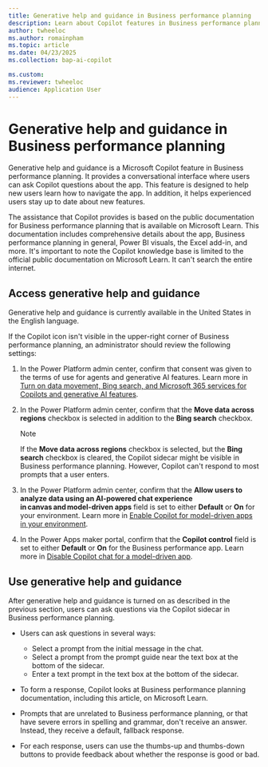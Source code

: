 ```yaml
---
title: Generative help and guidance in Business performance planning 
description: Learn about Copilot features in Business performance planning.
author: twheeloc
ms.author: romainpham
ms.topic: article
ms.date: 04/23/2025
ms.collection: bap-ai-copilot

ms.custom:
ms.reviewer: twheeloc 
audience: Application User
---
```


# Generative help and guidance in Business performance planning

Generative help and guidance is a Microsoft Copilot feature in Business performance planning. It provides a conversational interface where users can ask Copilot questions about the app. This feature is designed to help new users learn how to navigate the app. In addition, it helps experienced users stay up to date about new features.

The assistance that Copilot provides is based on the public documentation for Business performance planning that is available on Microsoft Learn. This documentation includes comprehensive details about the app, Business performance planning in general, Power BI visuals, the Excel add-in, and more. It's important to note the Copilot knowledge base is limited to the official public documentation on Microsoft Learn. It can't search the entire internet.

## Access generative help and guidance

Generative help and guidance is currently available in the United States in the English language.

If the Copilot icon isn't visible in the upper-right corner of Business performance planning, an administrator should review the following settings:

1. In the Power Platform admin center, confirm that consent was given to the terms of use for agents and generative AI features. Learn more in [Turn on data movement, Bing search, and Microsoft 365 services for Copilots and generative AI features](power-platform/admin/geographical-availability-copilot#turn-on-data-movement-bing-search-and-microsoft-365-services-for-copilots-and-generative-ai-features).
1. In the Power Platform admin center, confirm that the **Move data across regions** checkbox is selected in addition to the **Bing search** checkbox.

    > [!NOTE]
    > If the **Move data across regions** checkbox is selected, but the **Bing search** checkbox is cleared, the Copilot sidecar might be visible in Business performance planning. However, Copilot can't respond to most prompts that a user enters.

1. In the Power Platform admin center, confirm that the **Allow users to analyze data using an AI-powered chat experience in canvas and model-driven apps** field is set to either **Default** or **On** for your environment. Learn more in [Enable Copilot for model-driven apps in your environment](/power-apps/maker/model-driven-apps/add-ai-copilot#enable-copilot-for-model-driven-apps-feature-for-your-environment).
1. In the Power Apps maker portal, confirm that the **Copilot control** field is set to either **Default** or **On** for the Business performance app. Learn more in [Disable Copilot chat for a model-driven app](/power-apps/maker/model-driven-apps/add-ai-copilot#disable-copilot-chat-for-a-model-driven-app).

## Use generative help and guidance

After generative help and guidance is turned on as described in the previous section, users can ask questions via the Copilot sidecar in Business performance planning.

- Users can ask questions in several ways:

    - Select a prompt from the initial message in the chat.
    - Select a prompt from the prompt guide near the text box at the bottom of the sidecar.
    - Enter a text prompt in the text box at the bottom of the sidecar.

- To form a response, Copilot looks at Business performance planning documentation, including this article, on Microsoft Learn.
- Prompts that are unrelated to Business performance planning, or that have severe errors in spelling and grammar, don't receive an answer. Instead, they receive a default, fallback response.
- For each response, users can use the thumbs-up and thumbs-down buttons to provide feedback about whether the response is good or bad.

